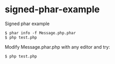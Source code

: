 # signed-phar-example
Signed phar example
```
$ phar info -f Message.php.phar
$ php test.php
```
Modify Message.phar.php with any editor and try:
```
$ php test.php
```
